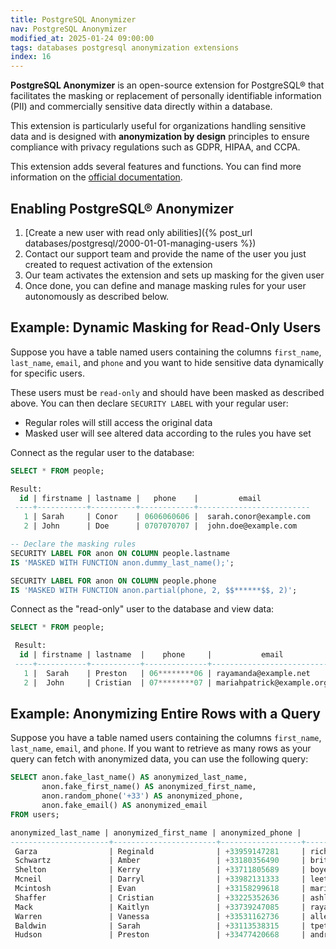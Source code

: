 ```yaml
---
title: PostgreSQL Anonymizer
nav: PostgreSQL Anonymizer
modified_at: 2025-01-24 09:00:00
tags: databases postgresql anonymization extensions
index: 16
---
```


**PostgreSQL Anonymizer** is an open-source extension for PostgreSQL® that facilitates the masking or replacement of personally identifiable information (PII) and commercially sensitive data directly within a database.

This extension is particularly useful for organizations handling sensitive data and is designed with **anonymization by design** principles to ensure compliance with privacy regulations such as GDPR, HIPAA, and CCPA.

This extension adds several features and functions. You can find more information on the [official documentation](https://postgresql-anonymizer.readthedocs.io/en/stable/).

## Enabling PostgreSQL® Anonymizer

1. [Create a new user with read only abilities]({% post_url databases/postgresql/2000-01-01-managing-users %})
2. Contact our support team and provide the name of the user you just created to request activation of the extension
3. Our team activates the extension and sets up masking for the given user
4. Once done, you can define and manage masking rules for your user autonomously as described below.

## Example: Dynamic Masking for Read-Only Users

Suppose you have a table named users containing the columns `first_name`, `last_name`, `email`, and `phone` and you want to hide sensitive data dynamically for specific users.

These users must be `read-only` and should have been masked as described above. You can then declare `SECURITY LABEL` with your regular user:

* Regular roles will still access the original data
* Masked user will see altered data according to the rules you have set

Connect as the regular user to the database:

```sql
SELECT * FROM people;

Result:
  id | firstname | lastname |   phone    |         email
 ----+-----------+----------+------------+-------------------------
   1 | Sarah     | Conor    | 0606060606 |  sarah.conor@example.com
   2 | John      | Doe      | 0707070707 |  john.doe@example.com

-- Declare the masking rules
SECURITY LABEL FOR anon ON COLUMN people.lastname
IS 'MASKED WITH FUNCTION anon.dummy_last_name();';

SECURITY LABEL FOR anon ON COLUMN people.phone
IS 'MASKED WITH FUNCTION anon.partial(phone, 2, $$******$$, 2)';
```

Connect as the "read-only" user to the database and view data:

```sql
SELECT * FROM people;

 Result:
  id | firstname | lastname  |    phone     |           email
 ----+-----------+-----------+--------------+----------------------------
   1 |  Sarah    | Preston   | 06********06 | rayamanda@example.net
   2 |  John     | Cristian  | 07********07 | mariahpatrick@example.org
```

## Example: Anonymizing Entire Rows with a Query

Suppose you have a table named users containing the columns `first_name`, `last_name`, `email`, and `phone`. If you want to retrieve as many rows as your query can fetch with anonymized data, you can use the following query:

```sql
SELECT anon.fake_last_name() AS anonymized_last_name,
       anon.fake_first_name() AS anonymized_first_name,
       anon.random_phone('+33') AS anonymized_phone,
       anon.fake_email() AS anonymized_email
FROM users;

anonymized_last_name | anonymized_first_name | anonymized_phone |      anonymized_email
----------------------+-----------------------+------------------+-----------------------------
 Garza                | Reginald              | +33959147281     | richardsmall@example.org
 Schwartz             | Amber                 | +33180356490     | brittanystewart@example.net
 Shelton              | Kerry                 | +33711805689     | boyerkrystal@example.com
 Mcneil               | Darryl                | +33982131333     | leethomas@example.net
 Mcintosh             | Evan                  | +33158299618     | mariahpatrick@example.org
 Shaffer              | Cristian              | +33225352636     | ashley66@example.org
 Mack                 | Kaitlyn               | +33739247085     | rayamanda@example.net
 Warren               | Vanessa               | +33531162736     | allen06@example.com
 Baldwin              | Sarah                 | +33113538315     | tpeterson@example.net
 Hudson               | Preston               | +33477420668     | andreaortiz@example.com
```
